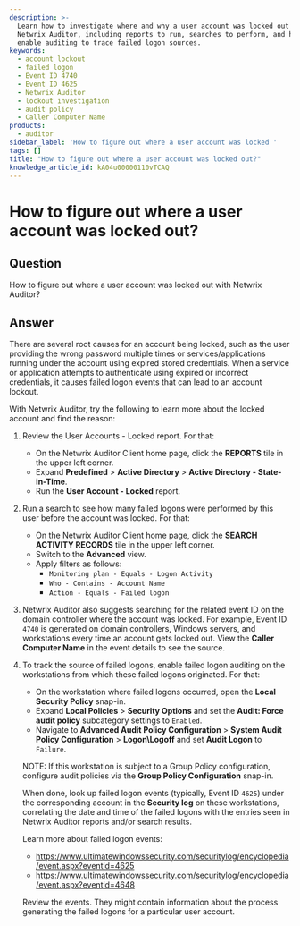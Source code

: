 ```yaml
---
description: >-
  Learn how to investigate where and why a user account was locked out using
  Netwrix Auditor, including reports to run, searches to perform, and how to
  enable auditing to trace failed logon sources.
keywords:
  - account lockout
  - failed logon
  - Event ID 4740
  - Event ID 4625
  - Netwrix Auditor
  - lockout investigation
  - audit policy
  - Caller Computer Name
products:
  - auditor
sidebar_label: 'How to figure out where a user account was locked '
tags: []
title: "How to figure out where a user account was locked out?"
knowledge_article_id: kA04u00000110vTCAQ
---
```


# How to figure out where a user account was locked out?

## Question

How to figure out where a user account was locked out with Netwrix Auditor?

## Answer

There are several root causes for an account being locked, such as the user providing the wrong password multiple times or services/applications running under the account using expired stored credentials. When a service or application attempts to authenticate using expired or incorrect credentials, it causes failed logon events that can lead to an account lockout.

With Netwrix Auditor, try the following to learn more about the locked account and find the reason:

1. Review the User Accounts - Locked report. For that:
   - On the Netwrix Auditor Client home page, click the **REPORTS** tile in the upper left corner.
   - Expand **Predefined** > **Active Directory** > **Active Directory - State-in-Time**.
   - Run the **User Account - Locked** report.

2. Run a search to see how many failed logons were performed by this user before the account was locked. For that:
   - On the Netwrix Auditor Client home page, click the **SEARCH ACTIVITY RECORDS** tile in the upper left corner.
   - Switch to the **Advanced** view.
   - Apply filters as follows:
     - `Monitoring plan - Equals - Logon Activity`
     - `Who - Contains - Account Name`
     - `Action - Equals - Failed logon`

3. Netwrix Auditor also suggests searching for the related event ID on the domain controller where the account was locked. For example, Event ID `4740` is generated on domain controllers, Windows servers, and workstations every time an account gets locked out. View the **Caller Computer Name** in the event details to see the source.

4. To track the source of failed logons, enable failed logon auditing on the workstations from which these failed logons originated. For that:
   - On the workstation where failed logons occurred, open the **Local Security Policy** snap-in.
   - Expand **Local Policies** > **Security Options** and set the **Audit: Force audit policy** subcategory settings to `Enabled`.
   - Navigate to **Advanced Audit Policy Configuration** > **System Audit Policy Configuration** > **Logon\Logoff** and set **Audit Logon** to `Failure`.

   NOTE: If this workstation is subject to a Group Policy configuration, configure audit policies via the **Group Policy Configuration** snap-in.

   When done, look up failed logon events (typically, Event ID `4625`) under the corresponding account in the **Security log** on these workstations, correlating the date and time of the failed logons with the entries seen in Netwrix Auditor reports and/or search results.

   Learn more about failed logon events:
   - https://www.ultimatewindowssecurity.com/securitylog/encyclopedia/event.aspx?eventid=4625
   - https://www.ultimatewindowssecurity.com/securitylog/encyclopedia/event.aspx?eventid=4648

   Review the events. They might contain information about the process generating the failed logons for a particular user account.
